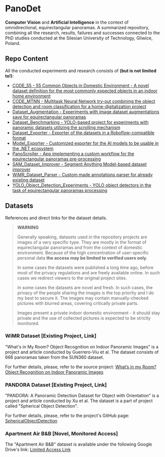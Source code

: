 # PanoDet

**Computer Vision** and **Artificial Intelligence** in the context of omnidirectional, equirectangular panoramas. A summarized repository, combining all the research, results, failures and successes connected to the PhD studies conducted at the Silesian University of Technology, Gliwice, Poland.

## Repo Content

All the conducted experiments and research consists of **(but is not limited to!)**:
- [CODE_55 - 55 Common Objects in Domestic Environment - A novel dataset definition for the most commonly expected objects in an indoor home environment](CODE_55/README.md)
- [CODE_MTNN - Multitask Neural Network try-out combining the object detection and room classification for a home-digitalization project](CODE_MTNN/README.md)
- [Dataset_Augmentation - Experiments with image dataset augmentations save for equirectangular panoramas](Dataset_Augmentation/README.md)
- [Dataset_Benchmarking - YOLO-based project for experiments with panoramic datasets utilizing the scrolling mechanism](Dataset_Benchmarking/README.md)
- [Dataset_Exporter - Exporter of the datasets in a Roboflow-compatible format](Dataset_Exporter/README.md)
- [Model_Exporter - Customized exporter for the AI models to be usable in the .NET ecosystem](Model_Exporter/README.md)
- [PanoScroller - App implementing a custom workflow for the equirectangular panoramas pre-processing](Pano_Scroller/README.md)
- [SAM_Dataset_Improver - Segment Anything Model-based dataset improver](SAM_Dataset_Improver/README.md)
- [WiMR_Dataset_Parser - Custom made annotations parser for already existing dataset](WiMR_Dataset_Parser/README.md)
- [YOLO_Object_Detection_Experiments - YOLO object detectors in the task of equirectangular panoramas processing](YOLO_Object_Detection_Experiments/README.md)

## Datasets
References and direct links for the dataset details.

> **WARNING**
> 
> Generally speaking, datasets used in the repository projects are images of a very specific type.
> They are mostly in the format of equirectangular panoramas and from the context of domestic environment.
> Because of the high concentration of user-specific personal data **the access may be limited to verified users only**.
> 
> In some cases the datasets were published a long time ago, before most of the privacy regulations and are freely available online.
> In such cases we redirect viewers to the original project sites.
>
> In some cases the datasets are novel and fresh.
> In such cases, the privacy of the people sharing the images is the top priority and I do my best to secure it.
> The images may contain manually-checked pictures with blurred areas, covering critically private parts.
> 
> Images present a private indoor domestic environment - it should stay private and the use of collected pictures is expected to be strictly monitored.

### WiMR Dataset [Existing Project, Link]
"What's in My Room? Object Recognition on Indoor Panoramic Images" is a project and article conducted by Guerrero-Viu et al. The dataset consists of 666 panoramas taken from the SUN360 dataset.

For further details, please, refer to the source project:
[What’s in my Room? Object Recognition on Indoor Panoramic Images](https://webdiis.unizar.es/~jguerrer/room_OR/)

### PANDORA Dataset [Existing Project, Link]
"PANDORA: A Panoramic Detection Dataset for Object with Orientation" is a project and article conducted by Xu et al. The dataset is a part of project called "Spherical Object Detection". 

For further details, please, refer to the project's GitHub page:
[SphericalObjectDetection](https://github.com/tdsuper/SphericalObjectDetection)

### Apartment Air B&B [Novel, Monitored Access]
The "Apartment Air B&B" dataset is available under the following Google Drive's link:
[Limited Access Link](https://drive.google.com/file/d/1_JgxNAFwwSJ7MblE26UYsYJoJBrUQqWr/view?usp=sharing)
